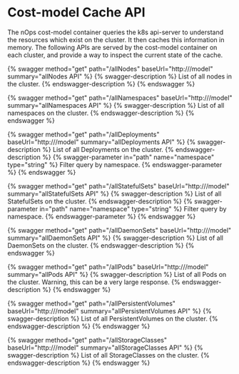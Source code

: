 # Cost-model Cache API

The nOps cost-model container queries the k8s api-server to understand the resources which exist on the cluster. It then caches this information in memory. The following APIs are served by the cost-model container on each cluster, and provide a way to inspect the current state of the cache.

{% swagger method="get" path="/allNodes" baseUrl="http://<your-nOps-address>/model" summary="allNodes API" %}
{% swagger-description %}
List of all nodes in the cluster.
{% endswagger-description %}
{% endswagger %}

{% swagger method="get" path="/allNamespaces" baseUrl="http://<your-nOps-address>/model" summary="allNamespaces API" %}
{% swagger-description %}
List of all namespaces on the cluster.
{% endswagger-description %}
{% endswagger %}

{% swagger method="get" path="/allDeployments" baseUrl="http://<your-nOps-address>/model" summary="allDeployments API" %}
{% swagger-description %}
List of all Deployments on the cluster.
{% endswagger-description %}
{% swagger-parameter in="path" name="namespace" type="string" %}
Filter query by namespace.
{% endswagger-parameter %}
{% endswagger %}

{% swagger method="get" path="/allStatefulSets" baseUrl="http://<your-nOps-address>/model" summary="allStatefulSets API" %}
{% swagger-description %}
List of all StatefulSets on the cluster.
{% endswagger-description %}
{% swagger-parameter in="path" name="namespace" type="string" %}
Filter query by namespace.
{% endswagger-parameter %}
{% endswagger %}

{% swagger method="get" path="/allDaemonSets" baseUrl="http://<your-nOps-address>/model" summary="allDaemonSets API" %}
{% swagger-description %}
List of all DaemonSets on the cluster.
{% endswagger-description %}
{% endswagger %}

{% swagger method="get" path="/allPods" baseUrl="http://<your-nOps-address>/model" summary="allPods API" %}
{% swagger-description %}
List of all Pods on the cluster. Warning, this can be a very large response.
{% endswagger-description %}
{% endswagger %}

{% swagger method="get" path="/allPersistentVolumes" baseUrl="http://<your-nOps-address>/model" summary="allPersistentVolumes API" %}
{% swagger-description %}
List of all PersistentVolumes on the cluster.
{% endswagger-description %}
{% endswagger %}

{% swagger method="get" path="/allStorageClasses" baseUrl="http://<your-nOps-address>/model" summary="allStorageClasses API" %}
{% swagger-description %}
List of all StorageClasses on the cluster.
{% endswagger-description %}
{% endswagger %}
